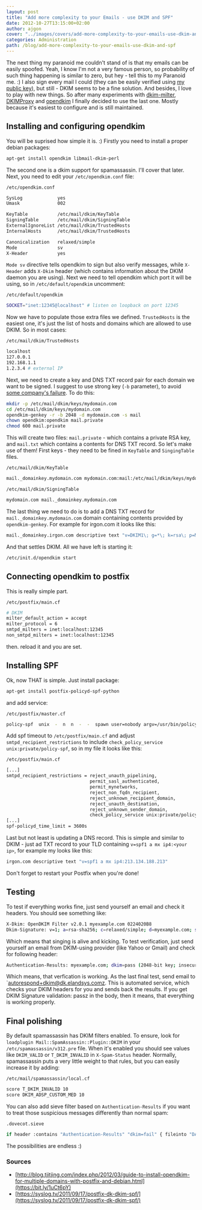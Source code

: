 ```yaml
---
layout: post
title: "Add more complexity to your Emails - use DKIM and SPF"
date: 2012-10-27T13:15:00+02:00
author: ajgon
cover: "../images/covers/add-more-complexity-to-your-emails-use-dkim-and-spf.jpg"
categories: Administration
path: /blog/add-more-complexity-to-your-emails-use-dkim-and-spf
---
```


The next thing my paranoid me couldn't stand of is that my emails can be easily
spoofed. Yeah, I know I'm not a very famous person, so probability of such
thing happening is similar to zero, but hey - tell this to my Paranoid me. :)
I also sign every mail I could (they can be easily verified using
[my public key](/public-key.txt)), but still - DKIM seems to be a fine
solution. And besides, I love to play with new things. So after many
experiments with [dkim-milter](https://sourceforge.net/projects/dkim-milter/),
[DKIMProxy](https://sourceforge.net/projects/dkimproxy/) and
[opendkim](https://bit.ly/2PRstaj) I finally decided to use the last one.
Mostly because it's easiest to configure and is still maintained.

<!--more-->

## Installing and configuring opendkim

You will be suprised how simple it is. :) Firstly you need to install a proper
debian packages:

```bash
apt-get install opendkim libmail-dkim-perl
```

The second one is a dkim support for spamassassin. I'll cover that later. Next,
you need to edit your `/etc/opendkim.conf` file:

`/etc/opendkim.conf`
```bash
SysLog             yes
Umask              002

KeyTable           /etc/mail/dkim/KeyTable
SigningTable       /etc/mail/dkim/SigningTable
ExternalIgnoreList /etc/mail/dkim/TrustedHosts
InternalHosts      /etc/mail/dkim/TrustedHosts

Canonicalization   relaxed/simple
Mode               sv
X-Header           yes
```

`Mode sv` directive tells opendkim to sign but also verify messages, while
`X-Header` adds `X-Dkim` header (which contains information about the DKIM
daemon you are using). Next we need to tell opendkim which port it will be
using, so in `/etc/default/opendkim` uncomment:

`/etc/default/opendkim`
```bash
SOCKET="inet:12345@localhost" # listen on loopback on port 12345
```

Now we have to populate those extra files we defined. `TrustedHosts` is the
easiest one, it's just the list of hosts and domains which are allowed to use
DKIM. So in most cases:

`/etc/mail/dkim/TrustedHosts`
```bash
localhost
127.0.0.1
192.168.1.1
1.2.3.4 # external IP
```

Next, we need to create a key and DNS TXT record pair for each domain we want
to be signed. I suggest to use strong key (`-b` parameter), to avoid
[some company's failure](https://www.wired.com/threatlevel/2012/10/dkim-vulnerability-widespread).
To do this:

```bash
mkdir -p /etc/mail/dkim/keys/mydomain.com
cd /etc/mail/dkim/keys/mydomain.com
opendkim-genkey -r -b 2048 -d mydomain.com -s mail
chown opendkim:opendkim mail.private
chmod 600 mail.private
```

This will create two files: `mail.private` - which contains a private RSA key,
and `mail.txt` which contains a contents for DNS TXT record. So let's make use
of them! First keys - they need to be fined in `KeyTable` and `SingingTable`
files.

`/etc/mail/dkim/KeyTable`
```bash
mail._domainkey.mydomain.com mydomain.com:mail:/etc/mail/dkim/keys/mydomain.com/mail.private
```

`/etc/mail/dkim/SigningTable`
```bash
mydomain.com mail._domainkey.mydomain.com
```

The last thing we need to do is to add a DNS TXT record for
`mail._domainkey.mydomain.com` domain containing contents provided by
`opendkim-genkey`. For example for irgon.com it looks like this:

```bash
mail._domainkey.irgon.com descriptive text "v=DKIM1\; g=*\; k=rsa\; p=MIIBIjANBgkqhkiG9w0BAQEFAAOCAQ8AMIIBCgKCAQEAsfIThdXoizR6sop0gifPwPkT45I/KnTTNKDS4BHWtoU6as62c/3BRQuKqDAIacheZzWbfEPq/M2YvoNrVhx1laltg7aeUhZlcVOtz415lIy8M8oUVTCDxewBKsTEQD5M4Roaadoj7vzpA1JMcOEv36TizFq/KB5GL46pVNyOMJ+Mg" "97F+EQQeiOFsn/T+tNuxWky3l4Qky3S8U34wYmRSr+sVLu4U31QtocwL4uJ7ofVNdVk0baYo7s1HYnM3CGEKK+zdHTR/AoNiquvVX1lLX9s85bade4cNuRaINjzDyM4fAglLgSHZEtRcRlYqdMEpQcplI1OaSxIFS4DpFL3RwIDAQAB"
```

And that settles DKIM. All we have left is starting it:

```bash
/etc/init.d/opendkim start
```

## Connecting opendkim to postfix

This is really simple part.

`/etc/postfix/main.cf`
```bash
# DKIM
milter_default_action = accept
milter_protocol = 6
smtpd_milters = inet:localhost:12345
non_smtpd_milters = inet:localhost:12345
```

then. reload it and you are set.

## Installing SPF

Ok, now THAT is simple. Just install package:

```bash
apt-get install postfix-policyd-spf-python
```

and add service:

`/etc/postfix/master.cf`
```bash
policy-spf  unix  -  n  n  -  -  spawn user=nobody argv=/usr/bin/policyd-spf
```

Add spf timeout to `/etc/postfix/main.cf` and adjust
`smtpd_recipient_restrictions` to include
`check_policy_service unix:private/policy-spf`, so in my file it looks like
this:

`/etc/postfix/main.cf`
```bash
[...]
smtpd_recipient_restrictions = reject_unauth_pipelining,
                               permit_sasl_authenticated,
                               permit_mynetworks,
                               reject_non_fqdn_recipient,
                               reject_unknown_recipient_domain,
                               reject_unauth_destination,
                               reject_unknown_sender_domain,
                               check_policy_service unix:private/policy-spf
[...]
spf-policyd_time_limit = 3600s
```

Last but not least is updating a DNS record. This is simple and similar to DKIM -
just ad TXT record to your TLD containing `v=spf1 a mx ip4:<your ip>`, for
example my looks like this:

```bash
irgon.com descriptive text "v=spf1 a mx ip4:213.134.188.213"
```

Don't forget to restart your Postfix when you're done!

## Testing

To test if everything works fine, just send yourself an email and check it
headers. You should see something like:

```bash
X-Dkim: OpenDKIM Filter v2.0.1 myexample.com 0224020B8
Dkim-Signature: v=1; a=rsa-sha256; c=relaxed/simple; d=myexample.com; s=mail; t=1351357546; bh=Rskt6Q/nZKmxgXkWUYP6cCBSDJhtkVT0PSrUEVGVgp4=; h=From:Content-Type:Content-Transfer-Encoding:Subject:Message-Id: Date:To:Mime-Version; b=phPQdG6HYaders4Xv0TsK2mT+PFYVk/brOFpnmCjCZtvbeGJ+XwrNk4Tnc9xGELtAglLOVplSvMV9nTK6xonta1qLTtnLYPsY4o/WPfyZYDgHmp6X9ZYP4otAHYK3jC00PbKGNqhXeD3bCc7CBV/aVGMQX4Bt0TjAAgndeYCI9VnvR2zH0iTEjlAT2OXrh2JV+wrK5UOXae8gRPT28F2Mg325YOiDwD1T5bgFtfc9mh2s/NRcy7lyDiPcb3CNV+nMXKyq/47o22LlALv5g5+OBBZACQYpYtgalM54InQDPoL/udvKtI/YYaiByFLwqeYFh2LXX6et 9dAiNCRLL+EoA==
```

Which means that singing is alive and kicking. To test verification, just send
yourself an email from DKIM-using provider (like Yahoo or Gmail) and check for
following header:

```bash
Authentication-Results: myexample.com; dkim=pass (2048-bit key; insecure key) header.i=@gmail.com; dkim-adsp=pass
```

Which means, that verfication is working. As the last final test, send email to
`autorespond+dkim@dk.elandsys.comz. This is automated service, which checks
your DKIM headers for you and sends back the results. If you get DKIM Signature
validation: passz in the body, then it means, that everything is working
properly.

## Final polishing

By default spamassassin has DKIM filters enabled. To ensure, look for
`loadplugin Mail::SpamAssassin::Plugin::DKIM` in your
`/etc/spamassassin/v312.pre` file. When it's enabled you should see values like
`DKIM_VALID` or `T_DKIM_INVALID` in `X-Spam-Status` header. Normally,
spamassassin puts a very little weight to that rules, but you can easily
increase it by adding:

`/etc/mail/spamassassin/local.cf`
```bash
score T_DKIM_INVALID 10
score DKIM_ADSP_CUSTOM_MED 10
```

You can also add sieve filter based on `Authentication-Results` if you want to
treat those suspicious messages differently than normal spam:

`.dovecot.sieve`
```bash
if header :contains "Authentication-Results" "dkim=fail" { fileinto "DANGER"; stop; }
```

The possibilities are endless :)

### Sources

* [http://blog.tjitjing.com/index.php/2012/03/guide-to-install-opendkim-for-multiple-domains-with-postfix-and-debian.html](https://bit.ly/1uCt6pY)
* [https://syslog.tv/2011/09/17/postfix-dk-dkim-spf/](https://syslog.tv/2011/09/17/postfix-dk-dkim-spf/)
